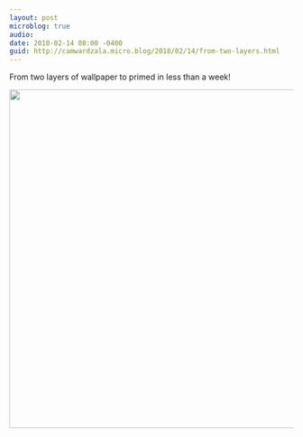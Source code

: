 ```yaml
---
layout: post
microblog: true
audio: 
date: 2018-02-14 08:00 -0400
guid: http://camwardzala.micro.blog/2018/02/14/from-two-layers.html
---
```

From two layers of wallpaper to primed in less than a week!

<img src="http://www.camwardzala.com/uploads/2018/65b057437b.jpg" width="600" height="600" />
